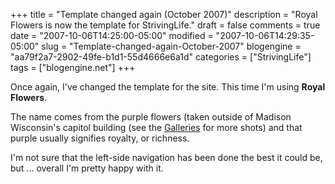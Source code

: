 +++
title = "Template changed again (October 2007)"
description = "Royal Flowers is now the template for StrivingLife."
draft = false
comments = true
date = "2007-10-06T14:25:00-05:00"
modified = "2007-10-06T14:29:35-05:00"
slug = "Template-changed-again-October-2007"
blogengine = "aa79f2a7-2902-49fe-b1d1-55d4666e6a1d"
categories = ["StrivingLife"]
tags = ["blogengine.net"]
+++

<p>
Once again, I&#39;ve changed the template for the site. This time I&#39;m using <strong>Royal Flowers</strong>.
</p>
<p>
The name comes from the purple flowers (taken outside of Madison Wisconsin&#39;s capitol building (see the <a href="/gallery/">Galleries</a> for more shots) and that purple usually signifies royalty, or richness.
</p>
<p>
I&#39;m not sure that the left-side navigation has been done the best it could be, but ... overall I&#39;m pretty happy with it.
</p>

